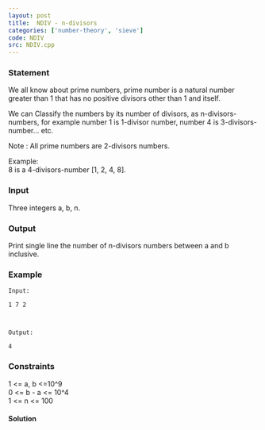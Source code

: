 ```yaml
---
layout: post
title:  NDIV - n-divisors
categories: ['number-theory', 'sieve']
code: NDIV
src: NDIV.cpp
---
```


### **Statement**

We all know about prime numbers, prime number is a natural number greater than
1 that has no positive divisors other than 1 and itself.

We can Classify the numbers by its number of divisors, as n-divisors-numbers,
for example number 1 is 1-divisor number, number 4 is 3-divisors-number...
etc.

Note : All prime numbers are 2-divisors numbers.

Example:  
8 is a 4-divisors-number [1, 2, 4, 8].

### Input

Three integers a, b, n.

### Output

Print single line the number of n-divisors numbers between a and b inclusive.

### Example

    
    
    Input:
    1 7 2
    
    Output:
    4

### Constraints

1  <= a, b <=10^9  
0 <= b - a <= 10^4  
1 <= n <= 100



#### **Solution**



